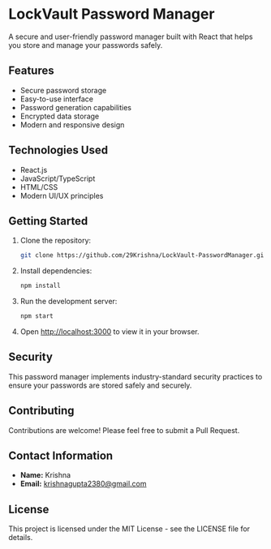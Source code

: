# LockVault Password Manager

A secure and user-friendly password manager built with React that helps you store and manage your passwords safely.

## Features

- Secure password storage
- Easy-to-use interface
- Password generation capabilities
- Encrypted data storage
- Modern and responsive design

## Technologies Used

- React.js
- JavaScript/TypeScript
- HTML/CSS
- Modern UI/UX principles

## Getting Started

1. Clone the repository:
   ```bash
   git clone https://github.com/29Krishna/LockVault-PasswordManager.git
   ```

2. Install dependencies:
   ```bash
   npm install
   ```

3. Run the development server:
   ```bash
   npm start
   ```

4. Open [http://localhost:3000](http://localhost:3000) to view it in your browser.

## Security

This password manager implements industry-standard security practices to ensure your passwords are stored safely and securely.

## Contributing

Contributions are welcome! Please feel free to submit a Pull Request.

## Contact Information

- **Name:** Krishna
- **Email:** krishnagupta2380@gmail.com

## License

This project is licensed under the MIT License - see the LICENSE file for details. 